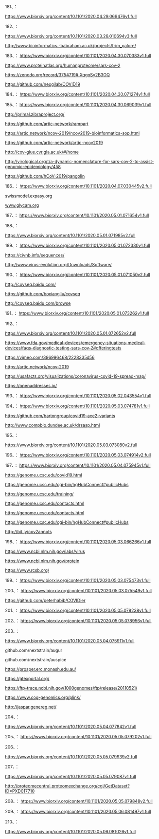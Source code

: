 





181、：

https://www.biorxiv.org/content/10.1101/2020.04.29.069476v1.full

182、：

https://www.biorxiv.org/content/10.1101/2020.03.26.010694v3.full


http://www.bioinformatics.-babraham.ac.uk/projects/trim_galore/


183、：
https://www.biorxiv.org/content/10.1101/2020.04.30.070383v1.full



https://www.proteinatlas.org/humanproteome/sars-cov-2


https://zenodo.org/record/3754719#.XqgnSy2B3OQ


https://github.com/neogilab/COVID19


184、：
https://www.biorxiv.org/content/10.1101/2020.04.30.071274v1.full


185、：
https://www.biorxiv.org/content/10.1101/2020.04.30.069039v1.full


http://primal.zibraproject.org/


https://github.com/artic-network/rampart


https://artic.network/ncov-2019/ncov2019-bioinformatics-sop.html


https://github.com/artic-network/artic-ncov2019


http://cov-glue.cvr.gla.ac.uk/#/home


http://virological.org/t/a-dynamic-nomenclature-for-sars-cov-2-to-assist-genomic-epidemiology/458


https://github.com/hCoV-2019/pangolin



186、：
https://www.biorxiv.org/content/10.1101/2020.04.07.030445v2.full


swissmodel.expasy.org


www.glycam.org


187、：
https://www.biorxiv.org/content/10.1101/2020.05.01.071654v1.full


188、：


https://www.biorxiv.org/content/10.1101/2020.05.01.071985v2.full


189、：
https://www.biorxiv.org/content/10.1101/2020.05.01.072330v1.full


https://civnb.info/sequences/


http://www.virus-evolution.org/Downloads/Software/



190、：
https://www.biorxiv.org/content/10.1101/2020.05.01.071050v2.full


http://covseq.baidu.com/


https://github.com/boxiangliu/covseq


http://covseq.baidu.com/browse


191、：
https://www.biorxiv.org/content/10.1101/2020.05.01.073262v1.full



192、：

https://www.biorxiv.org/content/10.1101/2020.05.01.072652v2.full


https://www.fda.gov/medical-devices/emergency-situations-medical-devices/faqs-diagnostic-testing-sars-cov-2#offeringtests



https://vimeo.com/396996468/2228335d56

https://artic.network/ncov-2019


https://usafacts.org/visualizations/coronavirus-covid-19-spread-map/


https://openaddresses.io/


193、：
https://www.biorxiv.org/content/10.1101/2020.05.02.043554v1.full


194、：
https://www.biorxiv.org/content/10.1101/2020.05.03.074781v1.full



https://github.com/bartongroup/covid19-ace2-variants


http://www.compbio.dundee.ac.uk/drsasp.html




195、：

https://www.biorxiv.org/content/10.1101/2020.05.03.073080v2.full



196、：
https://www.biorxiv.org/content/10.1101/2020.05.03.074914v2.full



197、：
https://www.biorxiv.org/content/10.1101/2020.05.04.075945v1.full


https://genome.ucsc.edu/covid19.html


https://genome.ucsc.edu/cgi-bin/hgHubConnect#publicHubs


https://genome.ucsc.edu/training/


https://genome.ucsc.edu/contacts.html


https://genome.ucsc.edu/contacts.html


https://genome.ucsc.edu/cgi-bin/hgHubConnect#publicHubs



http://bit.ly/cov2annots


198、：
https://www.biorxiv.org/content/10.1101/2020.05.03.066266v1.full


https://www.ncbi.nlm.nih.gov/labs/virus


https://www.ncbi.nlm.nih.gov/protein


https://www.rcsb.org/




199、：
https://www.biorxiv.org/content/10.1101/2020.05.03.075473v1.full


200、：
https://www.biorxiv.org/content/10.1101/2020.05.03.075549v1.full



https://github.com/peterhabib/COVIDier



201、：
https://www.biorxiv.org/content/10.1101/2020.05.05.078238v1.full


202、：
https://www.biorxiv.org/content/10.1101/2020.05.05.078956v1.full


203、：

https://www.biorxiv.org/content/10.1101/2020.05.04.075911v1.full


github.com/nextstrain/augur


github.com/nextstrain/auspice


https://prosper.erc.monash.edu.au/


https://gtexportal.org/


https://ftp-trace.ncbi.nih.gov/1000genomes/ftp/release/20110521/


https://www.cog-genomics.org/plink/


http://jaspar.genereg.net/


204、：

https://www.biorxiv.org/content/10.1101/2020.05.04.077842v1.full


205、：
https://www.biorxiv.org/content/10.1101/2020.05.05.079202v1.full


206、：

https://www.biorxiv.org/content/10.1101/2020.05.05.079939v2.full



207、：

https://www.biorxiv.org/content/10.1101/2020.05.05.079087v1.full


http://proteomecentral.proteomexchange.org/cgi/GetDataset?ID=PXD017710


208、：
https://www.biorxiv.org/content/10.1101/2020.05.05.079848v2.full


209、：
https://www.biorxiv.org/content/10.1101/2020.05.06.081497v1.full


210、：

https://www.biorxiv.org/content/10.1101/2020.05.06.081026v1.full



